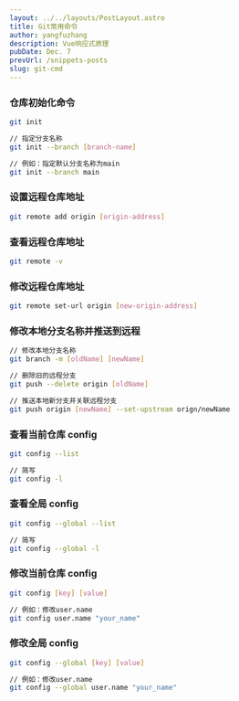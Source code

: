```yaml
---
layout: ../../layouts/PostLayout.astro
title: Git常用命令
author: yangfuzhang
description: Vue响应式原理
pubDate: Dec. 7
prevUrl: /snippets-posts
slug: git-cmd
---
```


### 仓库初始化命令

```bash
git init

// 指定分支名称
git init --branch [branch-name]

// 例如：指定默认分支名称为main
git init --branch main
```

### 设置远程仓库地址

```bash
git remote add origin [origin-address]
```

### 查看远程仓库地址

```bash
git remote -v
```

### 修改远程仓库地址

```bash
git remote set-url origin [new-origin-address]
```

### 修改本地分支名称并推送到远程

```bash
// 修改本地分支名称
git branch -m [oldName] [newName]

// 删除旧的远程分支
git push --delete origin [oldName]

// 推送本地新分支并关联远程分支
git push origin [newName] --set-upstream orign/newName

```

### 查看当前仓库 config

```bash
git config --list

// 简写
git config -l
```

### 查看全局 config

```bash
git config --global --list

// 简写
git config --global -l
```

### 修改当前仓库 config

```bash
git config [key] [value]

// 例如：修改user.name
git config user.name "your_name"
```

### 修改全局 config

```bash
git config --global [key] [value]

// 例如：修改user.name
git config --global user.name "your_name"
```

